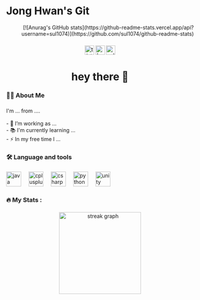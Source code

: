 <div align="center">
  <h1 align = "left">Jong Hwan's Git</h1>
  <div align = "right">[![Anurag's GitHub stats](https://github-readme-stats.vercel.app/api?username=sul1074)](https://github.com/sul1074/github-readme-stats)</div>
</div>

###

<div align="center">
  <img src="https://img.shields.io/static/v1?message=Tistory&logo=tistory&label=&color=3D3D3D&logoColor=white&labelColor=&style=for-the-badge" height="25" alt="tistory logo" />
  <img src="https://img.shields.io/static/v1?message=Baekjoon&logo=baekjoon&label=&color=00A9E0&logoColor=white&labelColor=&style=for-the-badge" height="25" alt="baekjoon logo" />
  <img src="https://img.shields.io/static/v1?message=solved.ac&logo=solvedac&label=&color=0061F2&logoColor=white&labelColor=&style=for-the-badge" height="25" alt="solved.ac logo" />
</div>

###

<h1 align="center">hey there 👋</h1>

###

<h3 align="left">👩‍💻  About Me</h3>

###

<p align="left">I'm ... from ....<br><br>- 🔭 I’m working as ...<br>- 📚 I'm currently learning ...<br>- ⚡ In my free time I ...</p>

###

<h3 align="left">🛠 Language and tools</h3>

###

<div align="left">
   <img src="https://cdn.jsdelivr.net/gh/devicons/devicon/icons/java/java-original-wordmark.svg" height="40" alt="java logo"  />
  <img width="12" />
  <img src="https://cdn.jsdelivr.net/gh/devicons/devicon/icons/cplusplus/cplusplus-original.svg" height="40" alt="cplusplus logo"  />
  <img width="12" />
  <img src="https://cdn.jsdelivr.net/gh/devicons/devicon/icons/csharp/csharp-original.svg" height="40" alt="csharp logo"  />
  <img width="12" />
  <img src="https://cdn.jsdelivr.net/gh/devicons/devicon/icons/python/python-original.svg" height="40" alt="python logo"  />
  <img width="12" />
  <img src="https://cdn.jsdelivr.net/gh/devicons/devicon/icons/unity/unity-original-wordmark.svg" height="40" alt="unity logo"  />
</div>

###

<h3 align="left">🔥   My Stats :</h3>

###

<div align="center">
  <img src="https://streak-stats.demolab.com?user=maurodesouza&locale=en&mode=daily&theme=dark&hide_border=false&border_radius=5&order=3" height="220" alt="streak graph"  />
</div>

###

